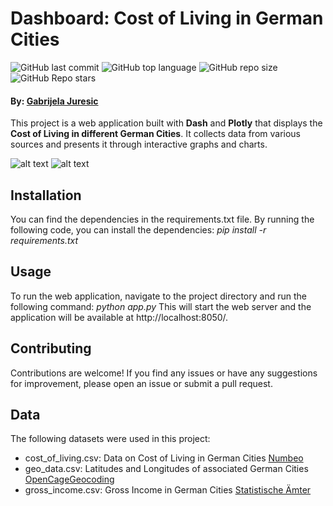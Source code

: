 # Dashboard: Cost of Living in German Cities

![GitHub last commit](https://img.shields.io/github/last-commit/gjuresic/cost_of_living_german_cities)  ![GitHub top language](https://img.shields.io/github/languages/top/gjuresic/cost_of_living_german_cities) ![GitHub repo size](https://img.shields.io/github/repo-size/gjuresic/cost_of_living_german_cities) ![GitHub Repo stars](https://img.shields.io/github/stars/gjuresic/cost_of_living_german_cities?style=social)

#### By: [Gabrijela Juresic](https://github.com/gjuresic)

This project is a web application built with **Dash** and **Plotly** that displays the **Cost of Living in different German Cities**. It collects data from various sources and presents it through interactive graphs and charts.

![alt text](/Users/gjuresic/Desktop/python_projects/cost_of_living_german_cities/dashboard1.png)
![alt text](/Users/gjuresic/Desktop/python_projects/cost_of_living_german_cities/dashboard2.png)

## Installation
You can find the dependencies in the requirements.txt file.
By running the following code, you can install the dependencies: *pip install -r requirements.txt*

## Usage
To run the web application, navigate to the project directory and run the following command: *python app.py*
This will start the web server and the application will be available at http://localhost:8050/.

## Contributing
Contributions are welcome! If you find any issues or have any suggestions for improvement, please open an issue or submit a pull request.

## Data
The following datasets were used in this project:
- cost_of_living.csv: Data on Cost of Living in German Cities [Numbeo](https://www.numbeo.com/cost-of-living/)
- geo_data.csv: Latitudes and Longitudes of associated German Cities [OpenCageGeocoding](https://opencagedata.com)
- gross_income.csv: Gross Income in German Cities [Statistische Ämter](https://www.statistikportal.de/sites/default/files/2022-07/vgrdl_r2b2_bs2021.xlsx)
